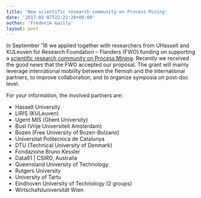 ```yaml
---
title: 'New scientific research community on Process Mining'
date: '2017-02-07T22:22:28+00:00'
author: 'Frederik Gailly'
layout: post
---
```


In September ’16 we applied together with researchers from UHasselt and KULeuven for Research Foundation – Flanders (FWO) funding on supporting a [scientific research community on Process Mining](https://srcprocessmining.com). Recently we received the good news that the FWO accepted our proposal. The grant will mainly leverage international mobility between the flemish and the international partners, to improve collaboration, and to organize symposia on post-doc level.

For your information, the involved partners are:

- Hasselt University
- LIRIS (KULeuven)
- Ugent MIS (Ghent University)
- BusI (Vrije Universiteit Amsterdam)
- Bozen (Free University of Bozen-Bolzano)
- Universitat Politecnica de Catalunya
- DTU (Technical University of Denmark)
- Fondazione Bruno Kessler
- Data61 | CSIRO, Australia
- Queensland University of Technology
- Rutgers University
- University of Tartu
- Eindhoven University of Technology (2 groups)
- Wirtschafstuniversität Wien